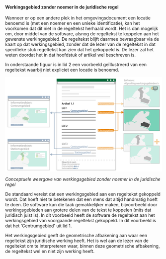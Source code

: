 ﻿#### Werkingsgebied zonder noemer in de juridische regel

Wanneer er op een andere plek in het omgevingsdocument een locatie benoemd is
(met een noemer en een unieke identificatie), kan het voorkomen dat dit niet in
de regeltekst herhaald wordt. Het is dan mogelijk om, door middel van de
software, alsnog de regeltekst te koppelen aan het gewenste werkingsgebied. De
regeltekst blijft daarmee bevraagbaar via de kaart op dat werkingsgebied, zonder
dat de lezer van de regeltekst in dat specifieke stuk regeltekst kan zien dat
het gekoppeld is. De lezer zal het weten doordat het in dat hoofdstuk of artikel
wel beschreven is.

In onderstaande figuur is in lid 2 een voorbeeld geïllustreerd van een
regeltekst waarbij niet expliciet een locatie is benoemd.

![](media/95246c5a7b4ab6dd37c277da5fc553cc.jpg)

*Conceptuele weergave van werkingsgebied zonder noemer in de juridische regel*

De standaard vereist dat een werkingsgebied aan een regeltekst gekoppeld wordt.
Dat hoeft niet te betekenen dat een mens dat altijd handmatig hoeft te doen. De
software kan die taak gemakkelijker maken, bijvoorbeeld door werkingsgebieden
aan grotere delen van de tekst te koppelen (mits dat juridisch juist is). In dit
voorbeeld heeft de software de regeltekst aan het werkingsgebied van voorgaande
regeltekst gekoppeld. In dit voorbeeld is dat het 'Centrumgebied' uit lid 1.

Het werkingsgebied geeft de geometrische afbakening aan waar een regeltekst zijn
juridische werking heeft. Het is wel aan de lezer van de regeltekst om te
interpreteren waar, binnen deze geometrische afbakening, de regeltekst wel en
niet zijn werking heeft.
